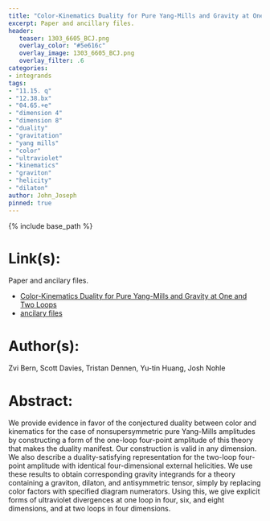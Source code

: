 ```yaml
---
title: "Color-Kinematics Duality for Pure Yang-Mills and Gravity at One and Two Loops"
excerpt: Paper and ancillary files.
header:
   teaser: 1303_6605_BCJ.png
   overlay_color: "#5e616c"
   overlay_image: 1303_6605_BCJ.png
   overlay_filter: .6
categories:
- integrands
tags:
- "11.15. q"
- "12.38.bx"
- "04.65.+e"
- "dimension 4"
- "dimension 8"
- "duality"
- "gravitation"
- "yang mills"
- "color"
- "ultraviolet"
- "kinematics"
- "graviton"
- "helicity"
- "dilaton"
author: John_Joseph
pinned: true
---
```

{% include base_path %}

# Link(s):
Paper and ancilary files.
  * [Color-Kinematics Duality for Pure Yang-Mills and Gravity at One and Two Loops](https://arxiv.org/abs/1303.6605)
  * [ancilary files](https://arxiv.org/src/1303.6605/anc)

# Author(s):
Zvi Bern, Scott Davies, Tristan Dennen, Yu-tin Huang, Josh Nohle

# Abstract:
We provide evidence in favor of the conjectured duality between color and kinematics for the case of nonsupersymmetric pure Yang-Mills amplitudes by constructing a form of the one-loop four-point amplitude of this theory that makes the duality manifest. Our construction is valid in any dimension. We also describe a duality-satisfying representation for the two-loop four-point amplitude with identical four-dimensional external helicities. We use these results to obtain corresponding gravity integrands for a theory containing a graviton, dilaton, and antisymmetric tensor, simply by replacing color factors with specified diagram numerators. Using this, we give explicit forms of ultraviolet divergences at one loop in four, six, and eight dimensions, and at two loops in four dimensions.
